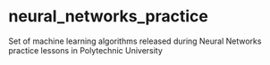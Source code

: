 # neural_networks_practice
Set of machine learning algorithms released during Neural Networks practice lessons in Polytechnic University
